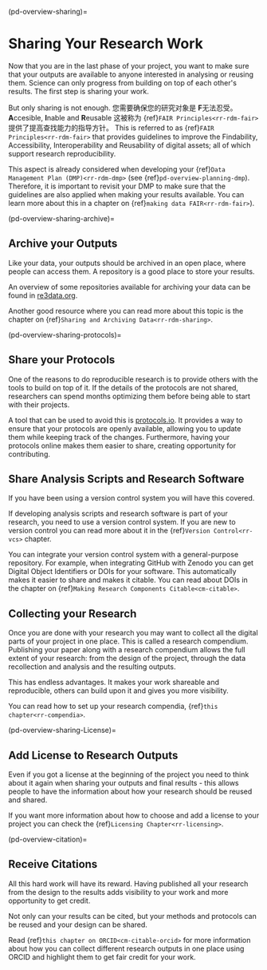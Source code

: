(pd-overview-sharing)=
# Sharing Your Research Work
Now that you are in the last phase of your project, you want to make sure that your outputs are available to anyone interested in analysing or reusing them. Science can only progress from building on top of each other's results. The first step is sharing your work.

But only sharing is not enough. 您需要确保您的研究对象是 **F**无法忍受。 **A**ccesible, **I**nable and **R**eusable 这被称为 {ref}`FAIR Principles<rr-rdm-fair>` 提供了提高查找能力的指导方针。 This is referred to as {ref}`FAIR Principles<rr-rdm-fair>` that provides guidelines to improve the Findability, Accessibility, Interoperability and Reusability of digital assets; all of which support research reproducibility.

This aspect is already considered when developing your {ref}`Data Management Plan (DMP)<rr-rdm-dmp>` (see {ref}`pd-overview-planning-dmp`). Therefore, it is important to revisit your DMP to make sure that the guidelines are also applied when making your results available. You can learn more about this in a chapter on {ref}`making data FAIR<rr-rdm-fair>`).

(pd-overview-sharing-archive)=
## Archive your Outputs

Like your data, your outputs should be archived in an open place, where people can access them. A repository is a good place to store your results.

An overview of some repositories available for archiving your data can be found in [re3data.org](https://www.re3data.org/).

Another good resource where you can read more about this topic is the chapter on {ref}`Sharing and Archiving Data<rr-rdm-sharing>`.

(pd-overview-sharing-protocols)=
## Share your Protocols

One of the reasons to do reproducible research is to provide others with the tools to build on top of it. If the details of the protocols are not shared, researchers can spend months optimizing them before being able to start with their projects.

A tool that can be used to avoid this is [protocols.io](https://www.protocols.io/). It provides a way to ensure that your protocols are openly available, allowing you to update them while keeping track of the changes. Furthermore, having your protocols online makes them easier to share, creating opportunity for contributing.

## Share Analysis Scripts and Research Software

If you have been using a version control system you will have this covered.

If developing analysis scripts and research software is part of your research, you need to use a version control system. If you are new to version control you can read more about it in the {ref}`Version Control<rr-vcs>` chapter.

You can integrate your version control system with a general-purpose repository. For example, when integrating GitHub with Zenodo you can get Digital Object Identifiers or DOIs for your software. This automatically makes it easier to share and makes it citable. You can read about DOIs in the chapter on {ref}`Making Research Components Citable<cm-citable>`.

## Collecting your Research

Once you are done with your research you may want to collect all the digital parts of your project in one place. This is called a research compendium. Publishing your paper along with a research compendium allows the full extent of your research: from the design of the project, through the data recollection and analysis and the resulting outputs.

This has endless advantages. It makes your work shareable and reproducible, others can build upon it and gives you more visibility.

You can read how to set up your research compendia, {ref}`this chapter<rr-compendia>`.

(pd-overview-sharing-License)=
## Add License to Research Outputs

Even if you got a license at the beginning of the project you need to think about it again when sharing your outputs and final results - this allows people to have the information about how your research should be reused and shared.

If you want more information about how to choose and add a license to your project you can check the {ref}`Licensing Chapter<rr-licensing>`.

(pd-overview-citation)=
## Receive Citations

All this hard work will have its reward. Having published all your research from the design to the results adds visibility to your work and more opportunity to get credit.

Not only can your results can be cited, but your methods and protocols can be reused and your design can be shared.

Read {ref}`this chapter on ORCID<cm-citable-orcid>` for more information about how you can collect different research outputs in one place using ORCID and highlight them to get fair credit for your work.
